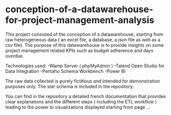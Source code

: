 # conception-of-a-datawarehouse-for-project-management-analysis
This project consisted of the conception of a datawarehouse, starting from raw heterogeneous data ( an excel file, a database, a json file as well as a csv file). The purpose of this datawarehouse is to provide insights on some project management related KPIs such as budget adherence and days overdue. 

Technologies used: 
-Wamp Server ( phpMyAdmin ) 
-Talend Open Studio for Data Integration
-Pentaho Schema Workbench 
-Power BI 

The raw data collected is purely fictitious and intended for demonstration purposes only.
The star schema is included in the repository. 

You can find in the repository a detailed french documentation that provides clear explanations and the different steps ( including the ETL workflow ) leading to the power bi visualizations displayed starting from page ... 
